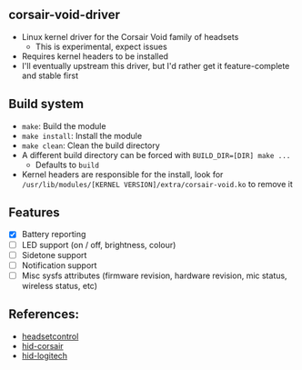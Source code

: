 ## corsair-void-driver
  - Linux kernel driver for the Corsair Void family of headsets
    - This is experimental, expect issues
  - Requires kernel headers to be installed
  - I'll eventually upstream this driver, but I'd rather get it feature-complete and stable first

## Build system
  - `make`: Build the module
  - `make install`: Install the module
  - `make clean`: Clean the build directory
  - A different build directory can be forced with `BUILD_DIR=[DIR] make ...`
    - Defaults to `build`
  - Kernel headers are responsible for the install, look for `/usr/lib/modules/[KERNEL VERSION]/extra/corsair-void.ko` to remove it

## Features
  - [x] Battery reporting
  - [ ] LED support (on / off, brightness, colour)
  - [ ] Sidetone support
  - [ ] Notification support
  - [ ] Misc sysfs attributes (firmware revision, hardware revision, mic status, wireless status, etc)

## References:
  - [headsetcontrol](https://github.com/Sapd/HeadsetControl/blob/master/src/devices/corsair_void.c)
  - [hid-corsair](https://git.kernel.org/pub/scm/linux/kernel/git/torvalds/linux.git/tree/drivers/hid/hid-corsair.c)
  - [hid-logitech](https://git.kernel.org/pub/scm/linux/kernel/git/torvalds/linux.git/tree/drivers/hid/hid-logitech-hidpp.c)
